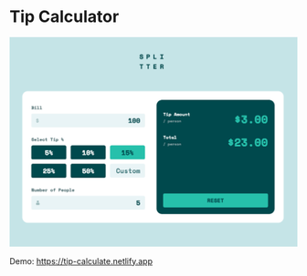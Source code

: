 # Tip Calculator

![Design preview for the Tip calculator app coding challenge](./preview.png)

Demo: https://tip-calculate.netlify.app
